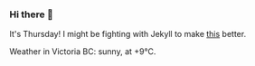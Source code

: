 ### Hi there :wave:

It's Thursday! I might be fighting with Jekyll to make [this](https://swissclubtoronto.ca) better.

Weather in Victoria BC: sunny, at +9°C.
